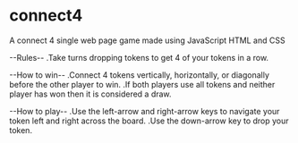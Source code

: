 # connect4
A connect 4 single web page game made using JavaScript HTML and CSS


--Rules--
.Take turns dropping tokens to get 4 of your tokens in a row. 

--How to win-- 
.Connect 4 tokens vertically, horizontally, or diagonally before the other player to win. 
.If both players use all tokens and neither player has won then it is considered a draw.

--How to play--
.Use the left-arrow and right-arrow keys to navigate your token left and right across the board. 
.Use the down-arrow key to drop your token. 

